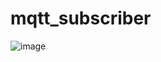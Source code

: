 # mqtt_subscriber

![image](https://user-images.githubusercontent.com/58541374/168205913-27d1496e-2a03-43d8-a968-4325bd9098d1.png)
